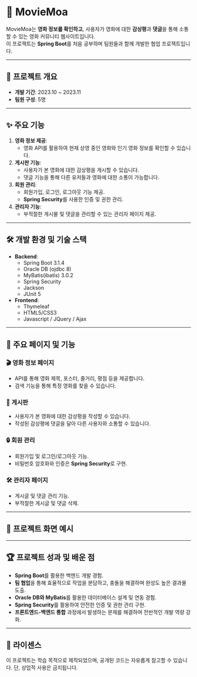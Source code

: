 # 🎥 MovieMoa

MovieMoa는 **영화 정보를 확인하고**, 사용자가 영화에 대한 **감상평**과 **댓글**을 통해 소통할 수 있는 영화 커뮤니티 웹사이트입니다.  
이 프로젝트는 **Spring Boot**를 처음 공부하며 팀원들과 함께 개발한 협업 프로젝트입니다.

---

## 📅 프로젝트 개요

- **개발 기간**: 2023.10 ~ 2023.11  
- **팀원 구성**: 5명

---

## ✨ 주요 기능

1. **영화 정보 제공**:
   - 영화 API를 활용하여 현재 상영 중인 영화와 인기 영화 정보를 확인할 수 있습니다.
2. **게시판 기능**:
   - 사용자가 본 영화에 대한 감상평을 게시할 수 있습니다.
   - 댓글 기능을 통해 다른 유저들과 영화에 대한 소통이 가능합니다.
3. **회원 관리**:
   - 회원가입, 로그인, 로그아웃 기능 제공.
   - **Spring Security**를 사용한 인증 및 권한 관리.
4. **관리자 기능**:
   - 부적절한 게시물 및 댓글을 관리할 수 있는 관리자 페이지 제공.

---

## 🛠️ 개발 환경 및 기술 스택

- **Backend**:
  - Spring Boot 3.1.4
  - Oracle DB (ojdbc 8)
  - MyBatis(ibatis) 3.0.2
  - Spring Security
  - Jackson
  - JUnit 5
- **Frontend**:
  - Thymeleaf
  - HTML5/CSS3
  - Javascript / JQuery / Ajax

---

## 📂 주요 페이지 및 기능

### 🎬 영화 정보 페이지
- API를 통해 영화 제목, 포스터, 줄거리, 평점 등을 제공합니다.
- 검색 기능을 통해 특정 영화를 찾을 수 있습니다.

### 📝 게시판
- 사용자가 본 영화에 대한 감상평을 작성할 수 있습니다.
- 작성된 감상평에 댓글을 달아 다른 사용자와 소통할 수 있습니다.

### 🔒 회원 관리
- 회원가입 및 로그인/로그아웃 기능.
- 비밀번호 암호화와 인증은 **Spring Security**로 구현.

### 🛠️ 관리자 페이지
- 게시글 및 댓글 관리 기능.
- 부적절한 게시글 및 댓글 삭제.

---

## 📸 프로젝트 화면 예시

> 

---

## 🏆 프로젝트 성과 및 배운 점

- **Spring Boot**를 활용한 백엔드 개발 경험.
- **팀 협업**을 통해 효율적으로 작업을 분담하고, 충돌을 해결하며 완성도 높은 결과물 도출.
- **Oracle DB와 MyBatis**를 활용한 데이터베이스 설계 및 연동 경험.
- **Spring Security**를 활용하여 안전한 인증 및 권한 관리 구현.
- **프론트엔드-백엔드 통합** 과정에서 발생하는 문제를 해결하며 전반적인 개발 역량 강화.

---

## 📜 라이센스
이 프로젝트는 학습 목적으로 제작되었으며, 공개된 코드는 자유롭게 참고할 수 있습니다. 단, 상업적 사용은 금지됩니다.
